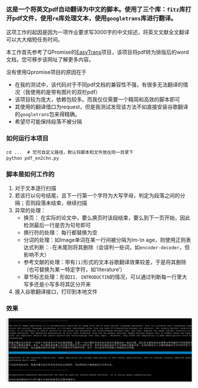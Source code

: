 

### 这是一个将英文pdf自动翻译为中文的脚本。使用了三个库：`fitz`库打开pdf文件，使用`re`库处理文本，使用`googletrans`库进行翻译。

这项工作的起因是因为一项作业要求写3000字的中文综述，将英文文献全文翻译可以大大缩短任务时间。

本工作首先参考了QPromise的[EasyTrans](https://github.com/QPromise/EasyTrans)项目，该项目将pdf转为排版后的word文档，您可移步该网址了解更多内容。

没有使用Qpromise项目的原因在于
+ 在我的测试中，该代码对于不同pdf文档的兼容性不强，有很多无法翻译的情况（我使用的是带有图片的双栏pdf）
+ 该项目较为庞大，依赖包较多。而我仅仅需要一个精简和高效的脚本即可
+ 其使用的翻译借口为request，但是我测试发现该方法不如直接安装谷歌翻译的`googletrans`包来得精确。
+ 希望尽可能保持段落不被分隔

### 如何运行本项目
```
cd ...  # 您可自定义路径，默认将脚本和文件放在同一目录下
python pdf_en2chn.py
```

### 脚本是如何工作的

1. 对于文本逐行扫描
2. 若该行以句号结尾，且下一行第一个字符为大写字母，判定为段落之间的分隔；否则段落未结束，继续扫描
3. 异常的处理：
	+ 换页： 在实际的论文中，要么换页时该段结束，要么到下一页开始，因此检测最后一行是否为句号即可
	+ 换行符的处理： 每行都替换为空
	+ 分词的处理：如Image单词在某一行间被分隔为Im-\n age，则使用正则表达式判断：`-`在末尾则将其删除（会误判一些词，如`encoder-decoder`，但影响不大）
	+ 参考文献的处理：带有`[1]`形式的文本谷歌翻译效果较差，于是将其删除（也可替换为某一特定字符，如‘literature’）
	+ 章节标志处理：形如`II. INTRODUCTIN`的情况，可以通过判断每一行里大写多还是小写多将其区分开来
4. 接入谷歌翻译接口，打印到本地文件

	
### 效果
![demo](demo.png)





